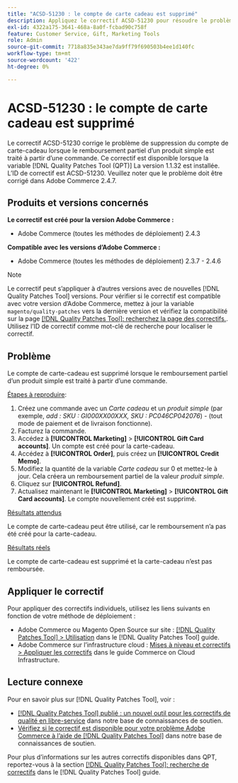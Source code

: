 ```yaml
---
title: "ACSD-51230 : le compte de carte cadeau est supprimé"
description: Appliquez le correctif ACSD-51230 pour résoudre le problème Adobe Commerce en raison duquel le compte de carte-cadeau est supprimé lorsque le remboursement partiel d’un produit simple est traité à partir d’une commande.
exl-id: 4322a175-3641-468a-8a0f-fcbad90c758f
feature: Customer Service, Gift, Marketing Tools
role: Admin
source-git-commit: 7718a835e343ae7da9ff79f690503b4ee1d140fc
workflow-type: tm+mt
source-wordcount: '422'
ht-degree: 0%

---
```


# ACSD-51230 : le compte de carte cadeau est supprimé

Le correctif ACSD-51230 corrige le problème de suppression du compte de carte-cadeau lorsque le remboursement partiel d’un produit simple est traité à partir d’une commande. Ce correctif est disponible lorsque la variable [!DNL Quality Patches Tool (QPT)] La version 1.1.32 est installée. L’ID de correctif est ACSD-51230. Veuillez noter que le problème doit être corrigé dans Adobe Commerce 2.4.7.

## Produits et versions concernés

**Le correctif est créé pour la version Adobe Commerce :**

* Adobe Commerce (toutes les méthodes de déploiement) 2.4.3

**Compatible avec les versions d’Adobe Commerce :**

* Adobe Commerce (toutes les méthodes de déploiement) 2.3.7 - 2.4.6

>[!NOTE]
>
>Le correctif peut s’appliquer à d’autres versions avec de nouvelles [!DNL Quality Patches Tool] versions. Pour vérifier si le correctif est compatible avec votre version d’Adobe Commerce, mettez à jour la variable `magento/quality-patches` vers la dernière version et vérifiez la compatibilité sur la page [[!DNL Quality Patches Tool]: recherchez la page des correctifs.](https://experienceleague.adobe.com/tools/commerce-quality-patches/index.html). Utilisez l’ID de correctif comme mot-clé de recherche pour localiser le correctif.

## Problème

Le compte de carte-cadeau est supprimé lorsque le remboursement partiel d’un produit simple est traité à partir d’une commande.

<u>Étapes à reproduire</u>:

1. Créez une commande avec un *Carte cadeau* et un *produit simple* (par exemple, *add : SKU : GI000XX00XXX, SKU : PC046CP042076*) - (tout mode de paiement et de livraison fonctionne).
1. Facturez la commande.
1. Accédez à **[!UICONTROL Marketing]** > **[!UICONTROL Gift Card accounts]**. Un compte est créé pour la carte-cadeau.
1. Accédez à **[!UICONTROL Order]**, puis créez un **[!UICONTROL Credit Memo]**.
1. Modifiez la quantité de la variable *Carte cadeau* sur 0 et mettez-le à jour. Cela créera un remboursement partiel de la valeur *produit simple*.
1. Cliquez sur **[!UICONTROL Refund]**.
1. Actualisez maintenant le **[!UICONTROL Marketing]** > **[!UICONTROL Gift Card accounts]**. Le compte nouvellement créé est supprimé.

<u>Résultats attendus</u>

Le compte de carte-cadeau peut être utilisé, car le remboursement n’a pas été créé pour la carte-cadeau.

<u>Résultats réels</u>

Le compte de carte-cadeau est supprimé et la carte-cadeau n’est pas remboursée.

## Appliquer le correctif

Pour appliquer des correctifs individuels, utilisez les liens suivants en fonction de votre méthode de déploiement :

* Adobe Commerce ou Magento Open Source sur site : [[!DNL Quality Patches Tool] > Utilisation](https://experienceleague.adobe.com/docs/commerce-operations/tools/quality-patches-tool/usage.html) dans le [!DNL Quality Patches Tool] guide.
* Adobe Commerce sur l’infrastructure cloud : [Mises à niveau et correctifs > Appliquer les correctifs](https://experienceleague.adobe.com/docs/commerce-cloud-service/user-guide/develop/upgrade/apply-patches.html) dans le guide Commerce on Cloud Infrastructure.

## Lecture connexe

Pour en savoir plus sur [!DNL Quality Patches Tool], voir :

* [[!DNL Quality Patches Tool] publié : un nouvel outil pour les correctifs de qualité en libre-service](/help/announcements/adobe-commerce-announcements/magento-quality-patches-released-new-tool-to-self-serve-quality-patches.md) dans notre base de connaissances de soutien.
* [Vérifiez si le correctif est disponible pour votre problème Adobe Commerce à l’aide de [!DNL Quality Patches Tool]](/help/support-tools/patches-available-in-qpt-tool/check-patch-for-magento-issue-with-magento-quality-patches.md) dans notre base de connaissances de soutien.

Pour plus d’informations sur les autres correctifs disponibles dans QPT, reportez-vous à la section [[!DNL Quality Patches Tool]: recherche de correctifs](https://experienceleague.adobe.com/tools/commerce-quality-patches/index.html) dans le [!DNL Quality Patches Tool] guide.
